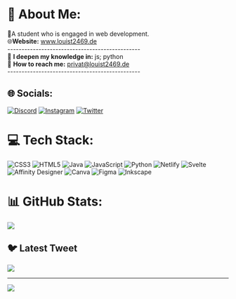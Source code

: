 # 💫 About Me:
👤A student who is engaged in web development.<br>🌐**Website:** www.louist2469.de<br>-----------------------------------------------<br>📖 **I deepen my knowledge in:** js; python<br>📧 **How to reach me:** privat@louist2469.de<br>-----------------------------------------------


## 🌐 Socials:
[![Discord](https://img.shields.io/badge/Discord-%237289DA.svg?logo=discord&logoColor=white)](https://discord.gg/5Y9zpYxCcG) [![Instagram](https://img.shields.io/badge/Instagram-%23E4405F.svg?logo=Instagram&logoColor=white)](https://instagram.com/LouisT2469) [![Twitter](https://img.shields.io/badge/Twitter-%231DA1F2.svg?logo=Twitter&logoColor=white)](https://twitter.com/LouisT44710854) 

# 💻 Tech Stack:
![CSS3](https://img.shields.io/badge/css3-%231572B6.svg?style=flat&logo=css3&logoColor=white) ![HTML5](https://img.shields.io/badge/html5-%23E34F26.svg?style=flat&logo=html5&logoColor=white) ![Java](https://img.shields.io/badge/java-%23ED8B00.svg?style=flat&logo=java&logoColor=white) ![JavaScript](https://img.shields.io/badge/javascript-%23323330.svg?style=flat&logo=javascript&logoColor=%23F7DF1E) ![Python](https://img.shields.io/badge/python-3670A0?style=flat&logo=python&logoColor=ffdd54) ![Netlify](https://img.shields.io/badge/netlify-%23000000.svg?style=flat&logo=netlify&logoColor=#00C7B7) ![Svelte](https://img.shields.io/badge/svelte-%23f1413d.svg?style=flat&logo=svelte&logoColor=white) ![Affinity Designer](https://img.shields.io/badge/affinitydesginer-%231B72BE.svg?style=flat&logo=affinity-designer&logoColor=white) ![Canva](https://img.shields.io/badge/Canva-%2300C4CC.svg?style=flat&logo=Canva&logoColor=white) 	![Figma](https://img.shields.io/badge/figma-%23F24E1E.svg?style=flat&logo=figma&logoColor=white) ![Inkscape](https://img.shields.io/badge/Inkscape-e0e0e0?style=flat&logo=inkscape&logoColor=080A13)
# 📊 GitHub Stats:
![](https://github-readme-stats.vercel.app/api/top-langs/?username=LouisT2469&theme=tokyonight&hide_border=false&include_all_commits=true&count_private=true&layout=compact)

## 🐦 Latest Tweet
[![](https://gtce.itsvg.in/api?username=LouisT44710854)](https://github.com/VishwaGauravIn/github-twitter-card-embed)

---
[![](https://visitcount.itsvg.in/api?id=LouisT2469&icon=0&color=0)](https://visitcount.itsvg.in)
